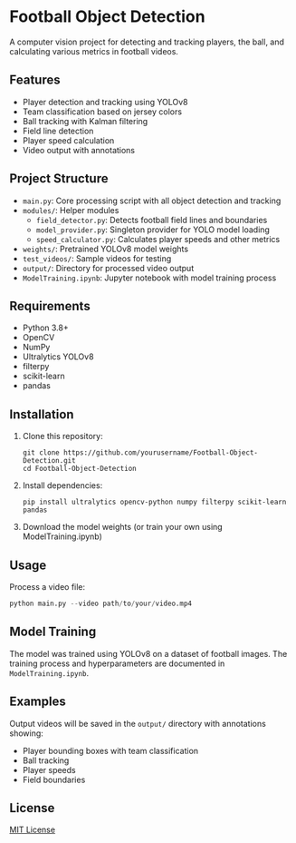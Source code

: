 # Football Object Detection

A computer vision project for detecting and tracking players, the ball, and calculating various metrics in football videos.

## Features

- Player detection and tracking using YOLOv8
- Team classification based on jersey colors
- Ball tracking with Kalman filtering
- Field line detection
- Player speed calculation
- Video output with annotations

## Project Structure

- `main.py`: Core processing script with all object detection and tracking
- `modules/`: Helper modules
  - `field_detector.py`: Detects football field lines and boundaries
  - `model_provider.py`: Singleton provider for YOLO model loading
  - `speed_calculator.py`: Calculates player speeds and other metrics
- `weights/`: Pretrained YOLOv8 model weights
- `test_videos/`: Sample videos for testing
- `output/`: Directory for processed video output
- `ModelTraining.ipynb`: Jupyter notebook with model training process

## Requirements

- Python 3.8+
- OpenCV
- NumPy
- Ultralytics YOLOv8
- filterpy
- scikit-learn
- pandas

## Installation

1. Clone this repository:
   ```
   git clone https://github.com/yourusername/Football-Object-Detection.git
   cd Football-Object-Detection
   ```

2. Install dependencies:
   ```
   pip install ultralytics opencv-python numpy filterpy scikit-learn pandas
   ```

3. Download the model weights (or train your own using ModelTraining.ipynb)

## Usage

Process a video file:

```python
python main.py --video path/to/your/video.mp4
```

## Model Training

The model was trained using YOLOv8 on a dataset of football images. The training process and hyperparameters are documented in `ModelTraining.ipynb`.

## Examples

Output videos will be saved in the `output/` directory with annotations showing:
- Player bounding boxes with team classification
- Ball tracking
- Player speeds
- Field boundaries

## License

[MIT License](LICENSE) 
